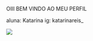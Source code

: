 OIII BEM VINDO AO MEU PERFIL

aluna: Katarina
ig: katarinareis_



![](https://images.app.goo.gl/Vc9wrQ8xo5ptTs5e7)
